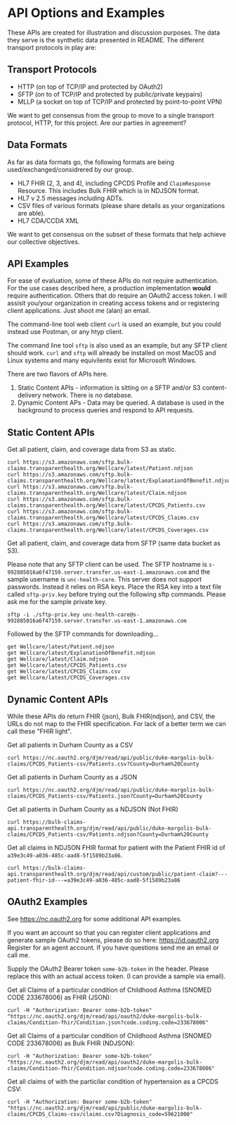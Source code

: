 API Options and Examples
========================


These APIs are created for illustration and discussion purposes.  The data they serve is the synthetic data presented in README.  The different transport protocols in play are:

Transport Protocols
-------------------

* HTTP (on top of TCP/IP and protected by OAuth2)
* SFTP (on to of TCP/IP and protected by public/private keypairs)
* MLLP (a socket on top of TCP/IP and protected by point-to-point VPN)

We want to get consensus from the group to move to a single transport protocol, HTTP, for this project. Are our parties in agreement?

Data Formats
------------

As far as data formats go, the following formats are being used/exchanged/considrered by our group.

* HL7 FHIR (2, 3, and 4), including CPCDS Profile and `ClaimResponse` Resource. This includes Bulk FHIR which is in NDJSON format.
* HL7 v 2.5 messages including ADTs.
* CSV files of various formats (please share details as your organizations are able).
* HL7 CDA/CCDA XML

We want to get consensus on the subset of these formats that help achieve our collective objectives.


API Examples
------------


For ease of evaluation, some of these APIs do not require authentication. For the use cases described here, a production implementation **would** require authentication.  Others that do require an OAuth2 access token. I will assisit you/your organization in creating access tokens and or registering client applications.  Just shoot me (alan) an email.

The command-line tool web client `curl` is used an example, but you could instead use Postman, or any htyp client.  


The command line tool `sftp` is also used as an example, but any SFTP client should work.  `curl` and `sftp` will already be installed on most MacOS and Linux systems and many equivilents exist for Microsoft Windows.

There are two flavors of APIs here.

1. Static Content APIs - information is sitting on a SFTP and/or S3 content-delivery network.  There is no database.
2. Dynamic Content APs - Data may be queried.  A database is used in the background to process queries and respond to API requests.

Static Content APIs
-------------------

Get all patient, claim, and coverage data from S3 as static.


    curl https://s3.amazonaws.com/sftp.bulk-claims.transparenthealth.org/Wellcare/latest/Patient.ndjson
    curl https://s3.amazonaws.com/sftp.bulk-claims.transparenthealth.org/Wellcare/latest/ExplanationOfBenefit.ndjson
    curl https://s3.amazonaws.com/sftp.bulk-claims.transparenthealth.org/Wellcare/latest/Claim.ndjson
    curl https://s3.amazonaws.com/sftp.bulk-claims.transparenthealth.org/Wellcare/latest/CPCDS_Patients.csv
    curl https://s3.amazonaws.com/sftp.bulk-claims.transparenthealth.org/Wellcare/latest/CPCDS_Claims.csv
    curl https://s3.amazonaws.com/sftp.bulk-claims.transparenthealth.org/Wellcare/latest/CPCDS_Coverages.csv


Get all patient, claim, and coverage data from SFTP (same data bucket as S3).

Please note that any SFTP client can be used. The SFTP hostname is `s-992885016a6f47159.server.transfer.us-east-1.amazonaws.com` and the sample username is `unc-health-care`. This server does not support passwords. Instead it relies on RSA keys. Place the RSA key into a text file called `sftp-priv.key` before trying out the following sftp commands. 
Please ask me for the sample private key.


    sftp -i ./sftp-priv.key unc-health-care@s-992885016a6f47159.server.transfer.us-east-1.amazonaws.com


Followed by the SFTP commands for downloading...


    get Wellcare/latest/Patient.ndjson
    get Wellcare/latest/ExplanationOfBenefit.ndjson
    get Wellcare/latest/Claim.ndjson
    get Wellcare/latest/CPCDS_Patients.csv
    get Wellcare/latest/CPCDS_Claims.csv
    get Wellcare/latest/CPCDS_Coverages.csv
    
 
 
Dynamic Content APIs
-------------------

While these APIs do return FHIR (json), Bulk FHIR(ndjson), and CSV, the URLs do not map to 
the FHIR specification.  For lack of a better term we can call these "FHIR light".

Get all patients in Durham County as a CSV


    curl https://nc.oauth2.org/djm/read/api/public/duke-margolis-bulk-claims/CPCDS_Patients-csv/Patients.csv?County=Durham%20County

 
Get all patients in Durham County as a JSON


    curl https://nc.oauth2.org/djm/read/api/public/duke-margolis-bulk-claims/CPCDS_Patients-csv/Patients.json?County=Durham%20County


 
Get all patients in Durham County as a NDJSON (Not FHIR)


    curl https://bulk-claims-api.transparenthealth.org/djm/read/api/public/duke-margolis-bulk-claims/CPCDS_Patients-csv/Patients.ndjson?County=Durham%20County


Get all claims in NDJSON FHIR format for patient with the Patient FHIR id of `a39e3c49-a036-485c-aad8-5f1589b23a86`.


    curl https://bulk-claims-api.transparenthealth.org/djm/read/api/custom/public/patient-claim?---patient-fhir-id---=a39e3c49-a036-485c-aad8-5f1589b23a86


OAuth2 Examples
---------------

See https://nc.oauth2.org    for some additional API examples.

If you want an account so that you can register client applications and generate sample OAuth2 tokens, please do so here:
https://id.oauth2.org  Register for an agent account. If you have questions send me an email or call me.


Supply the OAuth2 Bearer token `some-b2b-token` in the header. Please replace this with an actual access token.  (I can provide a sample via email).


Get all Claims of a particular condition of Childhood Asthma (SNOMED CODE 233678006) as FHIR (JSON):

    curl -H "Authorization: Bearer some-b2b-token" "https://nc.oauth2.org/djm/read/api/oauth2/duke-margolis-bulk-claims/Condition-fhir/Condition.json?code.coding.code=233678006"


Get all Claims of a particular condition of Childhood Asthma (SNOMED CODE 233678006) as Bulk FHIR (NDJSON):


    curl -H "Authorization: Bearer some-b2b-token" "https://nc.oauth2.org/djm/read/api/oauth2/duke-margolis-bulk-claims/Condition-fhir/Condition.ndjson?code.coding.code=233678006"


Get all claims of with the particilar condition of hypertension as a CPCDS CSV:


    curl -H "Authorization: Bearer some-b2b-token" "https://nc.oauth2.org/djm/read/api/public/duke-margolis-bulk-claims/CPCDS_Claims-csv/claims.csv?Diagnosis_code=59621000"
    
